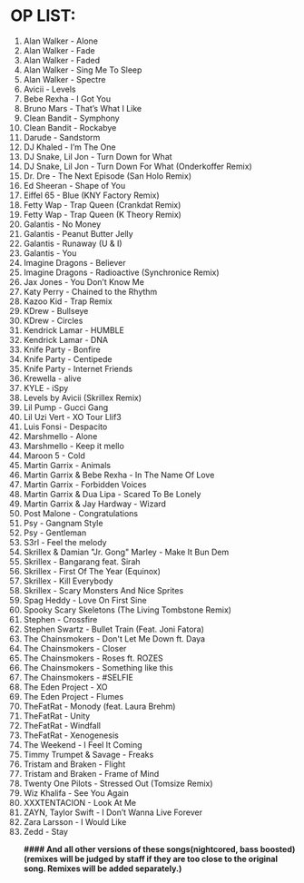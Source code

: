 OP LIST: 
========
<ol>
  <li> Alan Walker - Alone
  <li> Alan Walker - Fade </li>
  <li> Alan Walker - Faded </li>
  <li> Alan Walker - Sing Me To Sleep </li>
  <li> Alan Walker - Spectre </li>
  <li> Avicii - Levels </li>
  <li> Bebe Rexha - I Got You </li>
  <li> Bruno Mars - That’s What I Like </li>
  <li> Clean Bandit - Symphony </li>
  <li> Clean Bandit - Rockabye </li>
  <li> Darude - Sandstorm </li>
  <li> DJ Khaled - I’m The One </li>
  <li> DJ Snake, Lil Jon - Turn Down for What </li>
  <li> DJ Snake, Lil Jon - Turn Down For What (Onderkoffer Remix) </li>
  <li> Dr. Dre - The Next Episode (San Holo Remix) </li>
  <li> Ed Sheeran - Shape of You </li>
  <li> Eiffel 65 - Blue (KNY Factory Remix) </li>
  <li> Fetty Wap - Trap Queen (Crankdat Remix) </li>
  <li> Fetty Wap - Trap Queen (K Theory Remix) </li>
  <li> Galantis - No Money </li>
  <li> Galantis - Peanut Butter Jelly </li>
  <li> Galantis - Runaway (U & I) </li>
  <li> Galantis - You </li>
  <li> Imagine Dragons - Believer </li>
  <li> Imagine Dragons - Radioactive (Synchronice Remix) </li>
  <li> Jax Jones - You Don’t Know Me </li>
  <li> Katy Perry - Chained to the Rhythm </li>
  <li> Kazoo Kid - Trap Remix </li>
  <li> KDrew - Bullseye </li>
  <li> KDrew - Circles </li>
  <li> Kendrick Lamar - HUMBLE </li>
  <li> Kendrick Lamar - DNA </li>
  <li> Knife Party - Bonfire </li>
  <li> Knife Party - Centipede </li>  
  <li> Knife Party - Internet Friends </li>
  <li> Krewella - alive </li>
  <li> KYLE - iSpy </li>
  <li> Levels by Avicii (Skrillex Remix) </li>
  <li> Lil Pump - Gucci Gang </li>
  <li> Lil Uzi Vert - XO Tour Llif3 </li>
  <li> Luis Fonsi - Despacito </li>
  <li> Marshmello - Alone </li>
  <li> Marshmello - Keep it mello </li>
  <li> Maroon 5 - Cold </li>
  <li> Martin Garrix - Animals </li>
  <li> Martin Garrix & Bebe Rexha - In The Name Of Love </li>
  <li> Martin Garrix - Forbidden Voices </li>
  <li> Martin Garrix & Dua Lipa - Scared To Be Lonely </li>
  <li> Martin Garrix & Jay Hardway - Wizard </li>
  <li> Post Malone - Congratulations </li>
  <li> Psy - Gangnam Style </li>
  <li> Psy - Gentleman </li>
  <li> S3rl - Feel the melody </li>
  <li> Skrillex & Damian "Jr. Gong" Marley - Make It Bun Dem </li>
  <li> Skrillex - Bangarang feat. Sirah </li>
  <li> Skrillex - First Of The Year (Equinox) </li>
  <li> Skrillex - Kill Everybody </li>
  <li> Skrillex - Scary Monsters And Nice Sprites </li>
  <li> Spag Heddy - Love On First Sine </li>
  <li> Spooky Scary Skeletons (The Living Tombstone Remix) </li>
  <li> Stephen - Crossfire </li>
  <li> Stephen Swartz - Bullet Train (Feat. Joni Fatora) </li>
  <li> The Chainsmokers - Don't Let Me Down ft. Daya </li>
  <li> The Chainsmokers - Closer </li>
  <li> The Chainsmokers - Roses ft. ROZES </li>
  <li> The Chainsmokers - Something like this </li>
  <li> The Chainsmokers - #SELFIE </li>
  <li> The Eden Project - XO </li>
  <li> The Eden Project - Flumes </li>
  <li> TheFatRat - Monody (feat. Laura Brehm) </li>
  <li> TheFatRat - Unity </li>
  <li> TheFatRat - Windfall </li>
  <li> TheFatRat - Xenogenesis </li>
  <li> The Weekend - I Feel It Coming </li>
  <li> Timmy Trumpet & Savage - Freaks </li>
  <li> Tristam and Braken - Flight </li>
  <li> Tristam and Braken - Frame of Mind </li>
  <li> Twenty One Pilots - Stressed Out (Tomsize Remix) </li>
  <li> Wiz Khalifa - See You Again </li>
  <li> XXXTENTACION - Look At Me </li> 
  <li> ZAYN, Taylor Swift - I Don’t Wanna Live Forever </li> 
  <li> Zara Larsson - I Would Like </li>
  <li> Zedd - Stay </li>
  
 
<b>#### And all other versions of these songs(nightcored, bass boosted)(remixes will be judged by staff if they are too close to the original song. Remixes will be added separately.)
